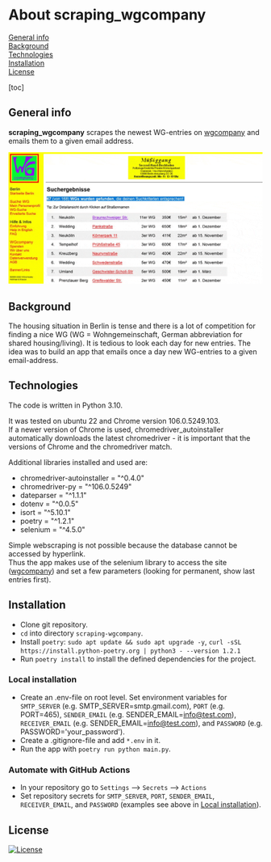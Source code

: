 # About scraping_wgcompany
[General info](#general-info)  
[Background](#background)  
[Technologies](#technologies)  
[Installation](#installation)  
[License](#license)  


[toc]


## General info
**scraping_wgcompany** scrapes the newest WG-entries on <a href="http://www.wgcompany.de/" target="_blank" 
rel="noopener noreferrer">wgcompany</a> and emails them to a given email address.

<img src="/images/scraping_wgcompany.gif" alt="gif to display some images from scraping_wgcompany">


## Background
The housing situation in Berlin is tense and there is a lot of competition for finding a nice WG (WG = 
Wohngemeinschaft, German abbreviation for shared housing/living). It is tedious to look each day for new entries. 
The idea was to build an app that emails once a day new WG-entries to a given email-address.


## Technologies
The code is written in Python 3.10.  

It was tested on ubuntu 22 and Chrome version 106.0.5249.103.  
If a newer version of Chrome is used, chromedriver_autoinstaller automatically downloads the latest chromedriver - 
it is important that the versions of Chrome and the chromedriver match.  

Additional libraries installed and used are:  
* chromedriver-autoinstaller = "^0.4.0"
* chromedriver-py = "^106.0.5249"
* dateparser = "^1.1.1"
* dotenv = "^0.0.5"
* isort = "^5.10.1"
* poetry = "^1.2.1"
* selenium = "^4.5.0"

Simple webscraping is not possible because the database cannot be accessed by hyperlink.  
Thus the app makes use of the selenium library to access the site
(<a href="http://www.wgcompany.de/cgi-bin/seite?st=1&mi=20&li=100" target="_blank" rel="noopener 
noreferrer">wgcompany</a>) and set a few parameters (looking for permanent, show last entries first).


## Installation
* Clone git repository.  
* `cd` into directory `scraping-wgcompany`.  
* Install `poetry`: `sudo apt update && sudo apt upgrade -y`, `curl -sSL https://install.python-poetry.org | python3 - --version 1.2.1`
* Run `poetry install` to install the defined dependencies for the project. 

### Local installation
* Create an .env-file on root level. Set environment variables for `SMTP_SERVER` (e.g. SMTP_SERVER=smtp.gmail.com), 
  `PORT` (e.g. PORT=465), `SENDER_EMAIL` (e.g. SENDER_EMAIL=info@test.com), `RECEIVER_EMAIL` (e.g. 
  SENDER_EMAIL=info@test.com), and `PASSWORD` (e.g. PASSWORD='your_password').
* Create a .gitignore-file and add `*.env` in it.
* Run the app with `poetry run python main.py`.

### Automate with GitHub Actions
* In your repository go to `Settings` --> `Secrets` --> `Actions`
* Set repository secrets for `SMTP_SERVER`, `PORT`, `SENDER_EMAIL`, `RECEIVER_EMAIL`, and `PASSWORD` (examples see 
  above in [Local installation](#local-installation)).


## License
[![License](http://img.shields.io/:license-mit-blue.svg?style=flat-square)](http://badges.mit-license.org)
